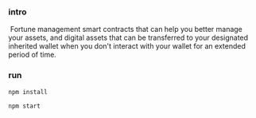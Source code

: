 ### intro

​    Fortune management smart contracts that can help you better manage your assets, and digital assets that can be transferred to your designated inherited wallet when you don't interact with your wallet for an extended period of time.

### run

```
npm install

npm start
```

